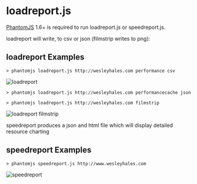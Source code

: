 # loadreport.js
[PhantomJS](http://www.phantomjs.org/) 1.6+ is required to run loadreport.js or speedreport.js.

loadreport will write, to csv or json (filmstrip writes to png):
## loadreport Examples
    > phantomjs loadreport.js http://wesleyhales.com performance csv
![loadreport](https://raw.github.com/wesleyhales/loadreport/master/readme/cnn-loadreport.png)
    
    > phantomjs loadreport.js http://wesleyhales.com performancecache json
    
    > phantomjs loadreport.js http://wesleyhales.com filmstrip 
![loadreport filmstrip](https://raw.github.com/wesleyhales/loadreport/master/readme/cnn-filmstrip.png)

speedreport produces a json and html file which will display detailed resource charting
## speedreport Examples
    > phantomjs speedreport.js http://www.wesleyhales.com
![speedreport](https://raw.github.com/wesleyhales/loadreport/master/readme/speedreport.png)
    

